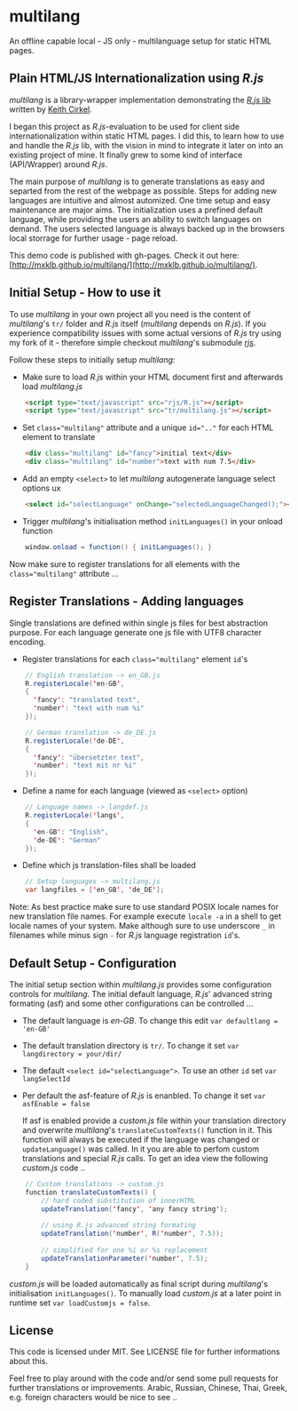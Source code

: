 # multilang

An offline capable local - JS only - multilanguage setup for static HTML pages.

## Plain HTML/JS Internationalization using _R.js_

_multilang_ is a library-wrapper implementation demonstrating the [_R.js_ lib](https://github.com/keithamus/R.js) written by [Keith Cirkel](https://github.com/keithamus).

I began this project as _R.js_-evaluation to be used for client side internationalization within static HTML pages. I did this, to learn how to use and handle the _R.js_ lib, with the vision in mind to integrate it later on into an existing project of mine. It finally grew to some kind of interface (API/Wrapper) around _R.js_. 

The main purpose of _multilang_ is to generate translations as easy and separted from the rest of the webpage as possible. Steps for adding new languages are intuitive and almost automized. One time setup and easy maintenance are major aims. The initialization uses a prefined default language, while providing the users an ability to switch languages on demand. The users selected language is always 
backed up in the browsers local storrage for further usage - page reload.

This demo code is published with gh-pages. Check it out here: [http://mxklb.github.io/multilang/](http://mxklb.github.io/multilang/).

## Initial Setup - How to use it
To use _multilang_ in your own project all you need is the content of _multilang_'s `tr/` folder and _R.js_ itself (_multilang_ depends on _R.js_). If you experience compatibility issues with some actual versions of _R.js_ try using my fork of it - therefore simple checkout _multilang_'s submodule [_rjs_](https://github.com/mxklb/R.js).

Follow these steps to initially setup _multilang_: 

- Make sure to load _R.js_ within your HTML document first and afterwards load _multilang.js_
```html
    <script type="text/javascript" src="rjs/R.js"></script>
    <script type="text/javascript" src="tr/multilang.js"></script>
```
- Set `class="multilang"` attribute and a unique `id=".."` for each HTML element to translate
```html
    <div class="multilang" id="fancy">initial text</div>
    <div class="multilang" id="number">text with num 7.5</div>
```
- Add an empty `<select>` to let _multilang_ autogenerate language select options ux
```html
    <select id="selectLanguage" onChange="selectedLanguageChanged();"></select>
```
- Trigger _multilang_'s initialisation method `initLanguages()` in your onload function

```java
    window.onload = function() { initLanguages(); }
```

Now make sure to register translations for all elements with the `class="multilang"` attribute ...

## Register Translations - Adding languages

Single translations are defined within single js files for best abstraction purpose. For each language generate one js file with UTF8 character encoding. 

- Register translations for each `class="multilang"` element `id`'s
```java
    // English translation -> en_GB.js 
    R.registerLocale('en-GB',
    {
      'fancy': "translated text",
      'number': "text with num %i"
    });
```

```java
    // German translation -> de_DE.js 
    R.registerLocale('de-DE',
    {
      'fancy': "übersetzter text",
      'number': "text mit nr %i"
    });
```
- Define a name for each language (viewed as `<select>` option)
```java
    // Language names -> langdef.js
    R.registerLocale('langs',
    { 
      'en-GB': "English",
      'de-DE': "German"
    });    
```
- Define which js translation-files shall be loaded
```java
    // Setup languages -> multilang.js
    var langfiles = ['en_GB', 'de_DE'];
```
Note: As best practice make sure to use standard POSIX locale names for new translation file names. For example execute `locale -a` in a shell to get locale names of your system. Make although sure to use underscore `_` in filenames while minus sign `-` for _R.js_ language registration `id`'s.

## Default Setup - Configuration

The initial setup section within _multilang.js_ provides some configuration controls for _multilang_. The initial default language, _R.js_' advanced string formating (asf) and some other configurations can be controlled ...
    
- The default language is _en-GB_. To change this edit `var defaultlang = 'en-GB'`

- The default translation directory is `tr/`. To change it set `var langdirectory = your/dir/` 

- The default `<select id="selectLanguage">`. To use an other `id` set `var langSelectId`
    
- Per default the asf-feature of _R.js_ is enanbled. To change it set `var asfEnable = false`
         
    If asf is enabled provide a _custom.js_ file within your translation directory and overwrite _multilang_'s `translateCustomTexts()` function in it. This function will always be executed if the language was changed or `updateLanguage()` was called. In it you are able to perfom custom translations and special _R.js_ calls. To get an idea view the following _custom.js_ code ..
```java
    // Custom translations -> custom.js
    function translateCustomTexts() {
        // hard coded substitution of innerHTML
        updateTranslation('fancy', 'any fancy string');
        
        // using R.js advanced string formating
        updateTranslation('number', R('number', 7.5));
        
        // simplified for one %i or %s replacement
        updateTranslationParameter('number', 7.5);
    }
```
_custom.js_ will be loaded automatically as final script during _multilang_'s initialisation `initLanguages()`. To manually load _custom.js_ at a later point in runtime set `var loadCustomjs = false`.

## License
This code is licensed under MIT. See LICENSE file for further informations about this. 

Feel free to play around with the code and/or send some pull requests for further translations or improvements. Arabic, Russian, Chinese, Thai, Greek, e.g. foreign characters would be nice to see ..
